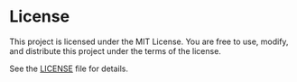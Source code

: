 # License

This project is licensed under the MIT License. You are free to use, modify, and distribute this project under the terms of the license.

See the [LICENSE](../LICENSE) file for details.